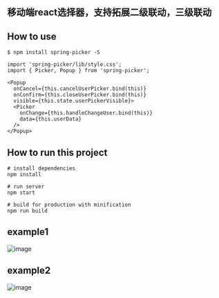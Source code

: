 ## 移动端react选择器，支持拓展二级联动，三级联动


## How to use

```
$ npm install spring-picker -S

import 'spring-picker/lib/style.css';
import { Picker, Popup } from 'spring-picker';

<Popup
  onCancel={this.cancelUserPicker.bind(this)}
  onConfirm={this.closeUserPicker.bind(this)}
  visible={this.state.userPickerVisible}>
  <Picker
    onChange={this.handleChangeUser.bind(this)}
    data={this.userData}
  />
</Popup>

```

## How to run this project

```
# install dependencies
npm install

# run server
npm start

# build for production with minification
npm run build

```

## example1
![image](https://github.com/springalskey/picker/blob/master/src/assets/demo1.png)

## example2
![image](https://github.com/springalskey/picker/blob/master/src/assets/demo2.png)

